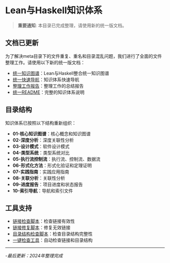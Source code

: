 # Lean与Haskell知识体系

> **重要通知**: 本目录已完成整理，请使用新的统一版文档。

## 文档已更新

为了解决meta目录下的文件重复、重名和目录混乱问题，我们进行了全面的文件整理工作。请使用以下新的统一版文档：

- [统一知识图谱](lean_haskell_unified_knowledge_graph.md)：Lean与Haskell整合统一知识图谱
- [统一快速导航](快速导航_统一版.md)：知识体系快速导航
- [整理工作报告](整理工作报告.md)：整理工作的总结报告
- [统一README](README_统一版.md)：完整的知识体系说明

## 目录结构

知识体系已按照以下结构重新组织：

- **01-核心知识图谱**：核心概念和知识图谱
- **02-深度分析**：深度关联性分析
- **03-设计模式**：软件设计模式
- **04-类型系统**：类型系统对比
- **05-执行流控制流**：执行流、控制流、数据流
- **06-形式化方法**：形式化验证和定理证明
- **07-实践指南**：实践应用指南
- **08-关联分析**：关联性分析
- **09-进度报告**：项目进度和状态报告
- **10-索引导航**：导航和索引文件

## 工具支持

- [链接检查脚本](check_links.ps1)：检查链接有效性
- [链接修复脚本](fix_links.ps1)：修复无效链接
- [目录结构检查脚本](check_structure.ps1)：检查目录结构完整性
- [一键检查工具](check_all.bat)：自动检查链接和目录结构

---

-*最后更新：2024年整理完成*
